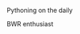 <p>Pythoning on the daily</p>
BWR enthusiast

<!---
JacKna06/JacKna06 is a ✨ special ✨ repository because its `README.md` (this file) appears on your GitHub profile.
You can click the Preview link to take a look at your changes.
--->
